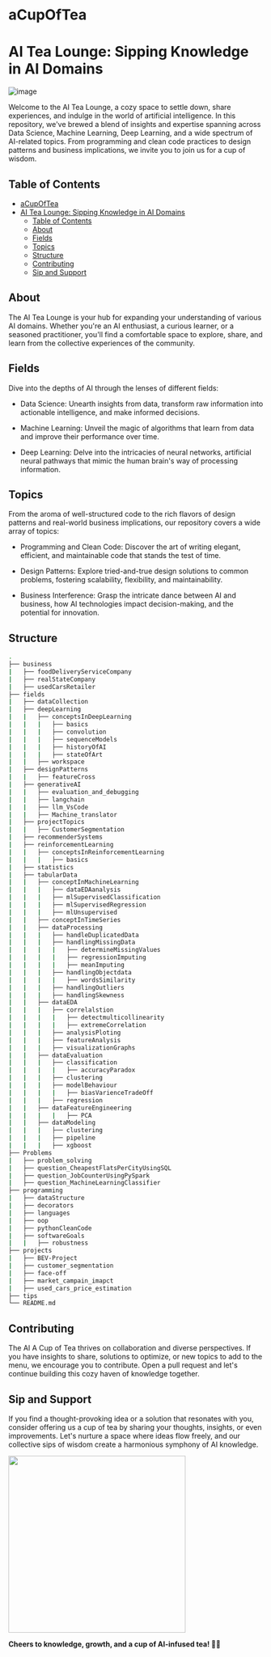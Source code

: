 # aCupOfTea
# AI Tea Lounge: Sipping Knowledge in AI Domains
![image](https://github.com/AhmedYousriSobhi/aCupOfTea/assets/66730765/4a033ba8-5aac-475d-9b27-ec13e68746ba)

Welcome to the AI Tea Lounge, a cozy space to settle down, share experiences, and indulge in the world of artificial intelligence. In this repository, we've brewed a blend of insights and expertise spanning across Data Science, Machine Learning, Deep Learning, and a wide spectrum of AI-related topics. From programming and clean code practices to design patterns and business implications, we invite you to join us for a cup of wisdom.

## Table of Contents
- [aCupOfTea](#acupoftea)
- [AI Tea Lounge: Sipping Knowledge in AI Domains](#ai-tea-lounge-sipping-knowledge-in-ai-domains)
  - [Table of Contents](#table-of-contents)
  - [About](#about)
  - [Fields](#fields)
  - [Topics](#topics)
  - [Structure](#structure)
  - [Contributing](#contributing)
  - [Sip and Support](#sip-and-support)

## About
The AI Tea Lounge is your hub for expanding your understanding of various AI domains. Whether you're an AI enthusiast, a curious learner, or a seasoned practitioner, you'll find a comfortable space to explore, share, and learn from the collective experiences of the community.

## Fields
Dive into the depths of AI through the lenses of different fields:

- Data Science: Unearth insights from data, transform raw information into actionable intelligence, and make informed decisions.

- Machine Learning: Unveil the magic of algorithms that learn from data and improve their performance over time.

- Deep Learning: Delve into the intricacies of neural networks, artificial neural pathways that mimic the human brain's way of processing information.

## Topics
From the aroma of well-structured code to the rich flavors of design patterns and real-world business implications, our repository covers a wide array of topics:

- Programming and Clean Code: Discover the art of writing elegant, efficient, and maintainable code that stands the test of time.

- Design Patterns: Explore tried-and-true design solutions to common problems, fostering scalability, flexibility, and maintainability.

- Business Interference: Grasp the intricate dance between AI and business, how AI technologies impact decision-making, and the potential for innovation.

## Structure
```bash
.
├── business
|   ├── foodDeliveryServiceCompany
|   ├── realStateCompany
|   ├── usedCarsRetailer
├── fields
|   ├── dataCollection
|   ├── deepLearning
|   |   ├── conceptsInDeepLearning
|   |   |   ├── basics
|   |   |   ├── convolution
|   |   |   ├── sequenceModels
|   |   |   ├── historyOfAI
|   |   |   ├── stateOfArt
|   |   ├── workspace
|   ├── designPatterns
|   |   ├── featureCross
|   ├── generativeAI
|   |   ├── evaluation_and_debugging
|   |   ├── langchain
|   |   ├── llm_VsCode
|   |   ├── Machine_translator
|   ├── projectTopics
|   |   ├── CustomerSegmentation
|   ├── recommenderSystems
|   ├── reinforcementLearning
|   |   ├── conceptsInReinforcementLearning
|   |   |   ├── basics
|   ├── statistics
|   ├── tabularData
|   |   ├── conceptInMachineLearning
|   |   |   ├── dataEDAanalysis
|   |   |   ├── mlSupervisedClassification
|   |   |   ├── mlSupervisedRegression
|   |   |   ├── mlUnsupervised
|   |   ├── conceptInTimeSeries
|   |   ├── dataProcessing
|   |   |   ├── handleDuplicatedData
|   |   |   ├── handlingMissingData
|   |   |   |   ├── determineMissingValues
|   |   |   |   ├── regressionImputing
|   |   |   |   ├── meanImputing
|   |   |   ├── handlingObjectdata
|   |   |   |   ├── wordsSimilarity
|   |   |   ├── handlingOutliers
|   |   |   ├── handlingSkewness
|   |   ├── dataEDA
|   |   |   ├── correlalstion
|   |   |   |   ├── detectmulticollinearity
|   |   |   |   ├── extremeCorrelation
|   |   |   ├── analysisPloting
|   |   |   ├── featureAnalysis
|   |   |   ├── visualizationGraphs
|   |   ├── dataEvaluation
|   |   |   ├── classification
|   |   |   |   ├── accuracyParadox
|   |   |   ├── clustering
|   |   |   ├── modelBehaviour
|   |   |   |   ├── biasVarienceTradeOff
|   |   |   ├── regression
|   |   ├── dataFeatureEngineering
|   |   |   |   ├── PCA
|   |   ├── dataModeling
|   |   |   ├── clustering
|   |   |   ├── pipeline
|   |   |   ├── xgboost
├── Problems
|   ├── problem_solving
|   ├── question_CheapestFlatsPerCityUsingSQL
|   ├── question_JobCounterUsingPySpark
|   ├── question_MachineLearningClassifier
├── programming
|   ├── dataStructure
|   ├── decorators
|   ├── languages
|   ├── oop
|   ├── pythonCleanCode
|   ├── softwareGoals
|   |   ├── robustness
├── projects
|   ├── BEV-Project
|   ├── customer_segmentation
|   ├── face-off
|   ├── market_campain_imapct
|   ├── used_cars_price_estimation
├── tips
└── README.md
```

## Contributing
The AI A Cup of Tea thrives on collaboration and diverse perspectives. If you have insights to share, solutions to optimize, or new topics to add to the menu, we encourage you to contribute. Open a pull request and let's continue building this cozy haven of knowledge together.

## Sip and Support
If you find a thought-provoking idea or a solution that resonates with you, consider offering us a cup of tea by sharing your thoughts, insights, or even improvements. Let's nurture a space where ideas flow freely, and our collective sips of wisdom create a harmonious symphony of AI knowledge.

<div id="header">
  <img src="https://media.giphy.com/media/KZMRyVjEtdv8AU6mIr/giphy.gif" width="350"/>
</div>

__Cheers to knowledge, growth, and a cup of AI-infused tea! 🍵🤖__
